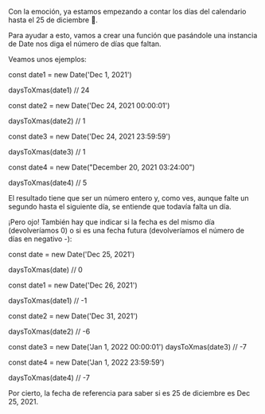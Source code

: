 Con la emoción, ya estamos empezando a contar los días del calendario hasta el 25 de diciembre 📆.

Para ayudar a esto, vamos a crear una función que pasándole una instancia de Date nos diga el número de días que faltan.

Veamos unos ejemplos:

const date1 = new Date('Dec 1, 2021')

daysToXmas(date1) // 24

const date2 = new Date('Dec 24, 2021 00:00:01')

daysToXmas(date2) // 1

const date3 = new Date('Dec 24, 2021 23:59:59')

daysToXmas(date3) // 1

const date4 = new Date("December 20, 2021 03:24:00")

daysToXmas(date4) // 5

El resultado tiene que ser un número entero y, como ves, aunque falte un segundo hasta el siguiente día, se entiende que todavía falta un día.

¡Pero ojo! También hay que indicar si la fecha es del mismo día (devolveríamos 0) o si es una fecha futura (devolveríamos el número de días en negativo -):

const date = new Date('Dec 25, 2021')

daysToXmas(date) // 0

const date1 = new Date('Dec 26, 2021')

daysToXmas(date1) // -1

const date2 = new Date('Dec 31, 2021')

daysToXmas(date2) // -6

const date3 = new Date('Jan 1, 2022 00:00:01')
daysToXmas(date3) // -7

const date4 = new Date('Jan 1, 2022 23:59:59')

daysToXmas(date4) // -7

Por cierto, la fecha de referencia para saber si es 25 de diciembre es Dec 25, 2021.
